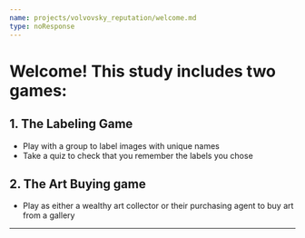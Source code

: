 ```yaml
---
name: projects/volvovsky_reputation/welcome.md
type: noResponse
---
```


# Welcome! This study includes two games:

## 1. The Labeling Game

- Play with a group to label images with unique names
- Take a quiz to check that you remember the labels you chose

## 2. The Art Buying game

- Play as either a wealthy art collector or their purchasing agent to buy art from a gallery

---
